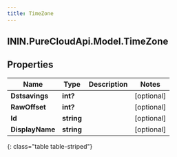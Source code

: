 ```yaml
---
title: TimeZone
---
```

## ININ.PureCloudApi.Model.TimeZone

## Properties

|Name | Type | Description | Notes|
|------------ | ------------- | ------------- | -------------|
| **Dstsavings** | **int?** |  | [optional] |
| **RawOffset** | **int?** |  | [optional] |
| **Id** | **string** |  | [optional] |
| **DisplayName** | **string** |  | [optional] |
{: class="table table-striped"}


